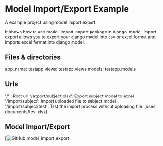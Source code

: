 # Model Import/Export Example

A example project using model import export. 

It shows how to use model-import-export package in django. model-import-export allows you to export your django model into csv or excel format and imports excel format into django model.

## Files & directories
app_name: testapp
views: testapp.views
models: testapp.models

## Urls
'/' : Root url
'/export/subject.xlsx': Export subject model to excel
'/import/subject': Import uploaded file to subject model
'/import/subject/test': Test the import process without uploading file. (uses documents/test.xlsx)

## Model Import/Export
[![GitHub model_import_export](https://github.com/aj3sh/model_import_export)

